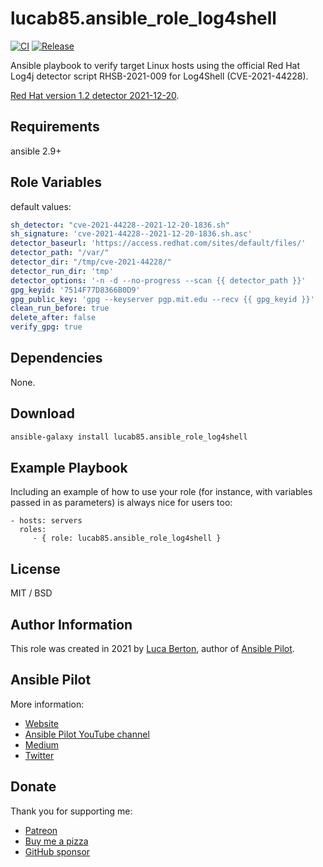 lucab85.ansible_role_log4shell
=========

[![CI](https://github.com/lucab85/ansible-role-log4shell/actions/workflows/ci.yml/badge.svg)](https://github.com/lucab85/ansible-role-log4shell/actions/workflows/ci.yml)
[![Release](https://github.com/lucab85/ansible-role-log4shell/actions/workflows/release.yml/badge.svg)](https://github.com/lucab85/ansible-role-log4shell/actions/workflows/release.yml)

Ansible playbook to verify target Linux hosts using the official Red Hat Log4j detector script RHSB-2021-009 for Log4Shell (CVE-2021-44228).

[Red Hat version 1.2 detector 2021-12-20](https://access.redhat.com/security/vulnerabilities/RHSB-2021-009).

Requirements
------------

ansible 2.9+

Role Variables
--------------

default values:

```yaml
sh_detector: "cve-2021-44228--2021-12-20-1836.sh"
sh_signature: 'cve-2021-44228--2021-12-20-1836.sh.asc'
detector_baseurl: 'https://access.redhat.com/sites/default/files/'
detector_path: "/var/"
detector_dir: "/tmp/cve-2021-44228/"
detector_run_dir: 'tmp'
detector_options: '-n -d --no-progress --scan {{ detector_path }}'
gpg_keyid: '7514F77D8366B0D9'
gpg_public_key: 'gpg --keyserver pgp.mit.edu --recv {{ gpg_keyid }}'
clean_run_before: true
delete_after: false
verify_gpg: true
```

Dependencies
------------

None.

Download
------------

```bash
ansible-galaxy install lucab85.ansible_role_log4shell

```

Example Playbook
----------------

Including an example of how to use your role (for instance, with variables passed in as parameters) is always nice for users too:

    - hosts: servers
      roles:
         - { role: lucab85.ansible_role_log4shell }

License
-------

MIT / BSD

## Author Information

This role was created in 2021 by [Luca Berton](https://www.lucaberton.it/), author of [Ansible Pilot](https://www.ansiblepilot.com/).

## Ansible Pilot

More information:

- [Website](https://www.ansiblepilot.com/)
- [Ansible Pilot YouTube channel](https://www.youtube.com/channel/UC5MNbTYRHSCu9vAki3z9SmA)
- [Medium](https://ansiblepilot.medium.com/)
- [Twitter](https://twitter.com/ansiblepilot)

## Donate

Thank you for supporting me:

- [Patreon](https://patreon.com/lucaberton)
- [Buy me a pizza](https://www.buymeacoffee.com/lucab)
- [GitHub sponsor](https://github.com/sponsors/lucab85)
